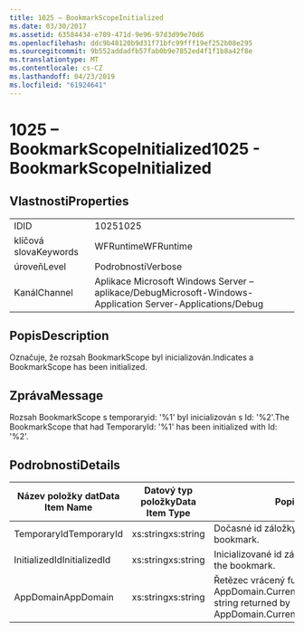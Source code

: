 ```yaml
---
title: 1025 – BookmarkScopeInitialized
ms.date: 03/30/2017
ms.assetid: 63584434-e709-471d-9e96-97d3d99e70d6
ms.openlocfilehash: ddc9b48120b9d31f71bfc99fff19ef252b08e295
ms.sourcegitcommit: 9b552addadfb57fab0b9e7852ed4f1f1b8a42f8e
ms.translationtype: MT
ms.contentlocale: cs-CZ
ms.lasthandoff: 04/23/2019
ms.locfileid: "61924641"
---
```

# <a name="1025---bookmarkscopeinitialized"></a><span data-ttu-id="cbc1f-102">1025 – BookmarkScopeInitialized</span><span class="sxs-lookup"><span data-stu-id="cbc1f-102">1025 - BookmarkScopeInitialized</span></span>
## <a name="properties"></a><span data-ttu-id="cbc1f-103">Vlastnosti</span><span class="sxs-lookup"><span data-stu-id="cbc1f-103">Properties</span></span>  
  
|||  
|-|-|  
|<span data-ttu-id="cbc1f-104">ID</span><span class="sxs-lookup"><span data-stu-id="cbc1f-104">ID</span></span>|<span data-ttu-id="cbc1f-105">1025</span><span class="sxs-lookup"><span data-stu-id="cbc1f-105">1025</span></span>|  
|<span data-ttu-id="cbc1f-106">klíčová slova</span><span class="sxs-lookup"><span data-stu-id="cbc1f-106">Keywords</span></span>|<span data-ttu-id="cbc1f-107">WFRuntime</span><span class="sxs-lookup"><span data-stu-id="cbc1f-107">WFRuntime</span></span>|  
|<span data-ttu-id="cbc1f-108">úroveň</span><span class="sxs-lookup"><span data-stu-id="cbc1f-108">Level</span></span>|<span data-ttu-id="cbc1f-109">Podrobnosti</span><span class="sxs-lookup"><span data-stu-id="cbc1f-109">Verbose</span></span>|  
|<span data-ttu-id="cbc1f-110">Kanál</span><span class="sxs-lookup"><span data-stu-id="cbc1f-110">Channel</span></span>|<span data-ttu-id="cbc1f-111">Aplikace Microsoft Windows Server – aplikace/Debug</span><span class="sxs-lookup"><span data-stu-id="cbc1f-111">Microsoft-Windows-Application Server-Applications/Debug</span></span>|  
  
## <a name="description"></a><span data-ttu-id="cbc1f-112">Popis</span><span class="sxs-lookup"><span data-stu-id="cbc1f-112">Description</span></span>  
 <span data-ttu-id="cbc1f-113">Označuje, že rozsah BookmarkScope byl inicializován.</span><span class="sxs-lookup"><span data-stu-id="cbc1f-113">Indicates a BookmarkScope has been initialized.</span></span>  
  
## <a name="message"></a><span data-ttu-id="cbc1f-114">Zpráva</span><span class="sxs-lookup"><span data-stu-id="cbc1f-114">Message</span></span>  
 <span data-ttu-id="cbc1f-115">Rozsah BookmarkScope s temporaryid: '%1' byl inicializován s Id: '%2'.</span><span class="sxs-lookup"><span data-stu-id="cbc1f-115">The BookmarkScope that had TemporaryId: '%1' has been initialized with Id: '%2'.</span></span>  
  
## <a name="details"></a><span data-ttu-id="cbc1f-116">Podrobnosti</span><span class="sxs-lookup"><span data-stu-id="cbc1f-116">Details</span></span>  
  
|<span data-ttu-id="cbc1f-117">Název položky dat</span><span class="sxs-lookup"><span data-stu-id="cbc1f-117">Data Item Name</span></span>|<span data-ttu-id="cbc1f-118">Datový typ položky</span><span class="sxs-lookup"><span data-stu-id="cbc1f-118">Data Item Type</span></span>|<span data-ttu-id="cbc1f-119">Popis</span><span class="sxs-lookup"><span data-stu-id="cbc1f-119">Description</span></span>|  
|--------------------|--------------------|-----------------|  
|<span data-ttu-id="cbc1f-120">TemporaryId</span><span class="sxs-lookup"><span data-stu-id="cbc1f-120">TemporaryId</span></span>|<span data-ttu-id="cbc1f-121">xs:string</span><span class="sxs-lookup"><span data-stu-id="cbc1f-121">xs:string</span></span>|<span data-ttu-id="cbc1f-122">Dočasné id záložky.</span><span class="sxs-lookup"><span data-stu-id="cbc1f-122">The temporary id of the bookmark.</span></span>|  
|<span data-ttu-id="cbc1f-123">InitializedId</span><span class="sxs-lookup"><span data-stu-id="cbc1f-123">InitializedId</span></span>|<span data-ttu-id="cbc1f-124">xs:string</span><span class="sxs-lookup"><span data-stu-id="cbc1f-124">xs:string</span></span>|<span data-ttu-id="cbc1f-125">Inicializované id záložky.</span><span class="sxs-lookup"><span data-stu-id="cbc1f-125">The initialized id of the bookmark.</span></span>|  
|<span data-ttu-id="cbc1f-126">AppDomain</span><span class="sxs-lookup"><span data-stu-id="cbc1f-126">AppDomain</span></span>|<span data-ttu-id="cbc1f-127">xs:string</span><span class="sxs-lookup"><span data-stu-id="cbc1f-127">xs:string</span></span>|<span data-ttu-id="cbc1f-128">Řetězec vrácený funkcí AppDomain.CurrentDomain.FriendlyName.</span><span class="sxs-lookup"><span data-stu-id="cbc1f-128">The string returned by AppDomain.CurrentDomain.FriendlyName.</span></span>|
